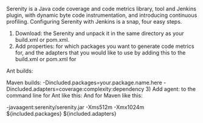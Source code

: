 Serenity is a Java code coverage and code metrics library, tool and Jenkins plugin, with dynamic byte code instrumentation, 
and introducing continuous profiling. Configuring Serenity with Jenkins is a snap, four easy steps.

1) Download: the Serenity and unpack it in the same directory as your build.xml or pom.xml.
2) Add properties: for which packages you want to generate code metrics for, and the adapters that you would like to use by adding this to the build.xml or pom.xml for

Ant builds:

<!-- Serenity system properties. -->
<sysproperty key="included.packages" value="your.package.name.here" />
<sysproperty key="included.adapters" value="coverage:complexity:dependency" />
Maven builds:

<properties>
	<included.packages>-Dincluded.packages=your.package.name.here</included.packages>
	<included.adapters>-Dincluded.adapters=coverage:complexity:dependency</included.adapters>
</properties>
3) Add agent: to the command line for Ant like this:

<!-- Serenity JVM command line. -->
<jvmarg line="-javaagent:serenity/serenity.jar" />
And for Maven like this:

<argLine>-javaagent:serenity/serenity.jar -Xms512m -Xmx1024m ${included.packages} ${included.adapters}</argLine>